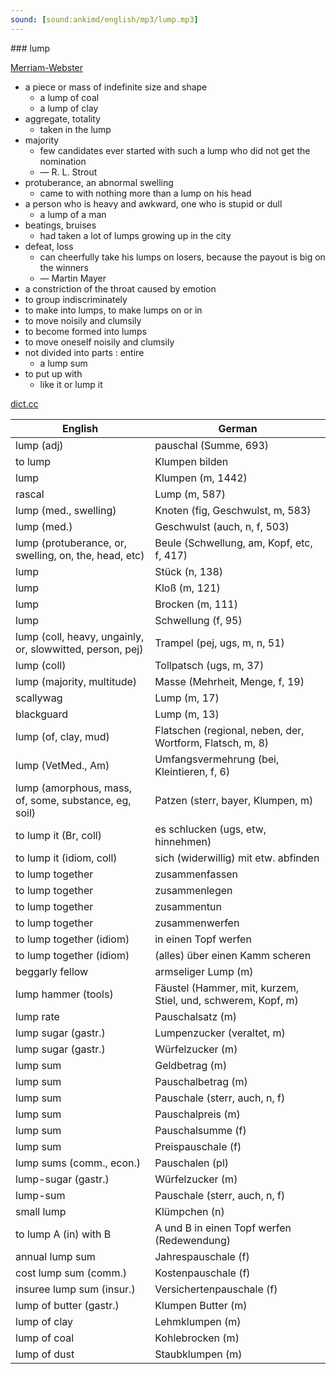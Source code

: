 ```yaml
---
sound: [sound:ankimd/english/mp3/lump.mp3]
---
```


\### lump

[Merriam-Webster](https://www.merriam-webster.com/dictionary/lump)

- a piece or mass of indefinite size and shape
    - a lump of coal
    - a lump of clay
- aggregate, totality
    - taken in the lump
- majority
    - few candidates ever started with such a lump who did not get the nomination
    - — R. L. Strout
- protuberance, an abnormal swelling
    - came to with nothing more than a lump on his head
- a person who is heavy and awkward, one who is stupid or dull
    - a lump of a man
- beatings, bruises
    - had taken a lot of lumps growing up in the city
- defeat, loss
    - can cheerfully take his lumps on losers, because the payout is big on the winners
    - — Martin Mayer
- a constriction of the throat caused by emotion
- to group indiscriminately
- to make into lumps, to make lumps on or in
- to move noisily and clumsily
- to become formed into lumps
- to move oneself noisily and clumsily
- not divided into parts : entire
    - a lump sum
- to put up with
    - like it or lump it

[dict.cc](https://www.dict.cc/lump)

| English        | German       |
| -------------- | ------------ |
| lump (adj) | pauschal (Summe, 693) |
| to lump | Klumpen bilden |
| lump | Klumpen (m, 1442) |
| rascal | Lump (m, 587) |
| lump (med., swelling) | Knoten (fig, Geschwulst, m, 583) |
| lump (med.) | Geschwulst (auch, n, f, 503) |
| lump (protuberance, or, swelling, on, the, head, etc) | Beule (Schwellung, am, Kopf, etc, f, 417) |
| lump | Stück (n, 138) |
| lump | Kloß (m, 121) |
| lump | Brocken (m, 111) |
| lump | Schwellung (f, 95) |
| lump (coll, heavy, ungainly, or, slowwitted, person, pej) | Trampel (pej, ugs, m, n, 51) |
| lump (coll) | Tollpatsch (ugs, m, 37) |
| lump (majority, multitude) | Masse (Mehrheit, Menge, f, 19) |
| scallywag | Lump (m, 17) |
| blackguard | Lump (m, 13) |
| lump (of, clay, mud) | Flatschen (regional, neben, der, Wortform, Flatsch, m, 8) |
| lump (VetMed., Am) | Umfangsvermehrung (bei, Kleintieren, f, 6) |
| lump (amorphous, mass, of, some, substance, eg, soil) | Patzen (sterr, bayer, Klumpen, m) |
| to lump it (Br, coll) | es schlucken (ugs, etw, hinnehmen) |
| to lump it (idiom, coll) | sich (widerwillig) mit etw. abfinden |
| to lump together | zusammenfassen |
| to lump together | zusammenlegen |
| to lump together | zusammentun |
| to lump together | zusammenwerfen |
| to lump together (idiom) | in einen Topf werfen |
| to lump together (idiom) | (alles) über einen Kamm scheren |
| beggarly fellow | armseliger Lump (m) |
| lump hammer (tools) | Fäustel (Hammer, mit, kurzem, Stiel, und, schwerem, Kopf, m) |
| lump rate | Pauschalsatz (m) |
| lump sugar (gastr.) | Lumpenzucker (veraltet, m) |
| lump sugar (gastr.) | Würfelzucker (m) |
| lump sum | Geldbetrag (m) |
| lump sum | Pauschalbetrag (m) |
| lump sum | Pauschale (sterr, auch, n, f) |
| lump sum | Pauschalpreis (m) |
| lump sum | Pauschalsumme (f) |
| lump sum | Preispauschale (f) |
| lump sums (comm., econ.) | Pauschalen (pl) |
| lump-sugar (gastr.) | Würfelzucker (m) |
| lump-sum | Pauschale (sterr, auch, n, f) |
| small lump | Klümpchen (n) |
| to lump A (in) with B | A und B in einen Topf werfen (Redewendung) |
| annual lump sum | Jahrespauschale (f) |
| cost lump sum (comm.) | Kostenpauschale (f) |
| insuree lump sum (insur.) | Versichertenpauschale (f) |
| lump of butter (gastr.) | Klumpen Butter (m) |
| lump of clay | Lehmklumpen (m) |
| lump of coal | Kohlebrocken (m) |
| lump of dust | Staubklumpen (m) |
